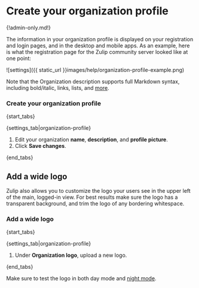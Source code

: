 # Create your organization profile

{!admin-only.md!}

The information in your organization profile is displayed on your
registration and login pages, and in the desktop and mobile apps. As
an example, here is what the registration page for the Zulip community
server looked like at one point:

![settings]({{ static_url }}images/help/organization-profile-example.png)

Note that the Organization description supports full Markdown syntax,
including bold/italic, links, lists, and
[more](/help/format-your-message-using-markdown).

### Create your organization profile

{start_tabs}

{settings_tab|organization-profile}

1. Edit your organization **name**, **description**, and **profile picture**.
1. Click **Save changes**.

{end_tabs}

## Add a wide logo

Zulip also allows you to customize the logo your users see in the upper left
of the main, logged-in view. For best results make sure the logo has a
transparent background, and trim the logo of any bordering whitespace.

### Add a wide logo

{start_tabs}

{settings_tab|organization-profile}

1. Under **Organization logo**, upload a new logo.

{end_tabs}

Make sure to test the logo in both day mode and [night mode](/help/night-mode).
